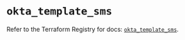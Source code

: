 # `okta_template_sms`

Refer to the Terraform Registry for docs: [`okta_template_sms`](https://registry.terraform.io/providers/okta/okta/4.11.1/docs/resources/template_sms).
